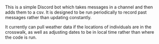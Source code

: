 This is a simple Discord bot which takes messages in a channel and then adds them to a csv. It is designed to be run periodically to record past messages rather than updating constantly. 

It currently can pull weather data if the locations of individuals are in the crosswalk, as well as adjusting dates to be in local time rather than where the code is run.
